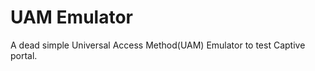 UAM Emulator
============

A dead simple Universal Access Method(UAM) Emulator to test Captive portal.